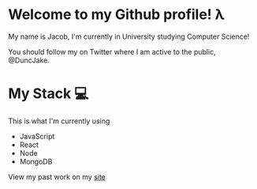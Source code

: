 # Welcome to my Github profile! λ

My name is Jacob, I'm currently in University studying Computer Science!

You should follow my on Twitter where I am active to the public, @DuncJake.

# My Stack 💻

This is what I'm currently using

- JavaScript
- React
- Node
- MongoDB

View my past work on my [site](http://jacobduncan.me)
